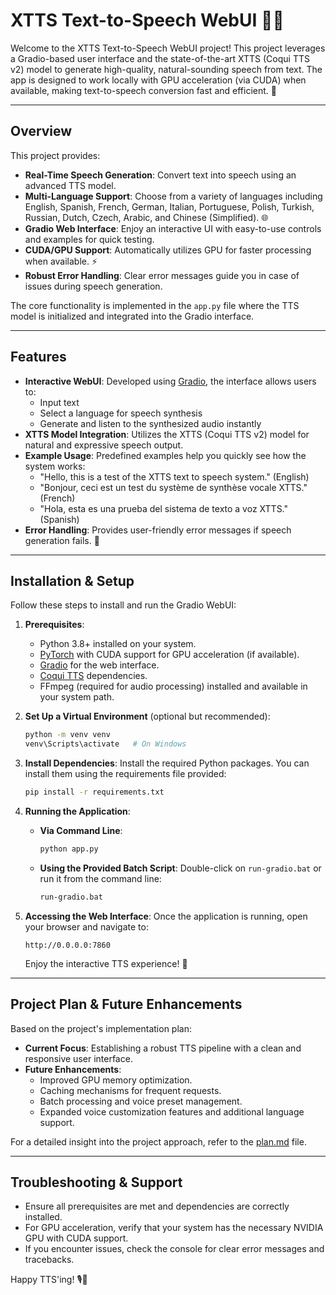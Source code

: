# XTTS Text-to-Speech WebUI 🎤✨

Welcome to the XTTS Text-to-Speech WebUI project! This project leverages a Gradio-based user interface and the state-of-the-art XTTS (Coqui TTS v2) model to generate high-quality, natural-sounding speech from text. The app is designed to work locally with GPU acceleration (via CUDA) when available, making text-to-speech conversion fast and efficient. 🚀

---

## Overview

This project provides:
- **Real-Time Speech Generation**: Convert text into speech using an advanced TTS model.
- **Multi-Language Support**: Choose from a variety of languages including English, Spanish, French, German, Italian, Portuguese, Polish, Turkish, Russian, Dutch, Czech, Arabic, and Chinese (Simplified). 🌐
- **Gradio Web Interface**: Enjoy an interactive UI with easy-to-use controls and examples for quick testing.
- **CUDA/GPU Support**: Automatically utilizes GPU for faster processing when available. ⚡
- **Robust Error Handling**: Clear error messages guide you in case of issues during speech generation.

The core functionality is implemented in the `app.py` file where the TTS model is initialized and integrated into the Gradio interface.

---

## Features

- **Interactive WebUI**: Developed using [Gradio](https://gradio.app/), the interface allows users to:
  - Input text
  - Select a language for speech synthesis
  - Generate and listen to the synthesized audio instantly
- **XTTS Model Integration**: Utilizes the XTTS (Coqui TTS v2) model for natural and expressive speech output.
- **Example Usage**: Predefined examples help you quickly see how the system works:
  - "Hello, this is a test of the XTTS text to speech system." (English)
  - "Bonjour, ceci est un test du système de synthèse vocale XTTS." (French)
  - "Hola, esta es una prueba del sistema de texto a voz XTTS." (Spanish)
- **Error Handling**: Provides user-friendly error messages if speech generation fails. 🔧

---

## Installation & Setup

Follow these steps to install and run the Gradio WebUI:

1. **Prerequisites**:
   - Python 3.8+ installed on your system.
   - [PyTorch](https://pytorch.org/) with CUDA support for GPU acceleration (if available).
   - [Gradio](https://gradio.app/) for the web interface.
   - [Coqui TTS](https://github.com/coqui-ai/TTS) dependencies.
   - FFmpeg (required for audio processing) installed and available in your system path.

2. **Set Up a Virtual Environment** (optional but recommended):
   ```bash
   python -m venv venv
   venv\Scripts\activate   # On Windows
   ```

3. **Install Dependencies**:
   Install the required Python packages. You can install them using the requirements file provided:
   ```bash
   pip install -r requirements.txt
   ```

4. **Running the Application**:
   - **Via Command Line**:
     ```bash
     python app.py
     ```
   - **Using the Provided Batch Script**:
     Double-click on `run-gradio.bat` or run it from the command line:
     ```bash
     run-gradio.bat
     ```

5. **Accessing the Web Interface**:
   Once the application is running, open your browser and navigate to:
   ```
   http://0.0.0.0:7860
   ```
   Enjoy the interactive TTS experience! 🎉

---

## Project Plan & Future Enhancements

Based on the project's implementation plan:
- **Current Focus**: Establishing a robust TTS pipeline with a clean and responsive user interface.
- **Future Enhancements**:
  - Improved GPU memory optimization.
  - Caching mechanisms for frequent requests.
  - Batch processing and voice preset management.
  - Expanded voice customization features and additional language support.

For a detailed insight into the project approach, refer to the [plan.md](plan.md) file.

---

## Troubleshooting & Support

- Ensure all prerequisites are met and dependencies are correctly installed.
- For GPU acceleration, verify that your system has the necessary NVIDIA GPU with CUDA support.
- If you encounter issues, check the console for clear error messages and tracebacks.

Happy TTS'ing! 🎙️💬
